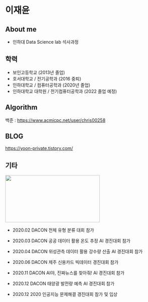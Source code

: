 # 이재윤

## About me
  + 인하대 Data Science lab 석사과정 
  
## 학력
   + 보인고등학교 (2013년 졸업)
   + 호서대학교 / 전기공학과 (2016 중퇴)
   + 인하대학교 / 컴퓨터공학과 (2020년 졸업)
   + 인하대학교 대학원 / 전기컴퓨터공학과 (2022 졸업 예정)
 



## Algorithm
  백준 : https://www.acmicpc.net/user/chris00258



## BLOG
  https://yoon-private.tistory.com/



## 기타

<div>
<img width="300" height="150" src="https://user-images.githubusercontent.com/38839352/101149771-ba95b380-3662-11eb-9d17-b80b6fa5431e.jpg" > </img>  
</div>

  + 2020.02 DACON 천체 유형 분류 대회 참가
  
  + 2020.03 DACON 공공 데이터 활용 온도 추정 AI 경진대회 참가
  
  + 2020.04 DACON 위성관측 데이터 활용 강수량 산출 AI 경진대회 참가
  
  + 2020.06 DACON 제주 신용카드 빅데이터 경진대회 참가
  
  + 2020.11 DACON AI야, 진짜뉴스를 찾아줘! AI 경진대회 참가
  
  + 2020.12 DACON 태양광 발전량 예측 AI 경진대회 참가
  
  + 2020.12 2020 인공지능 문제해결 경진대회 참가 및 입상




<!--
**LjaeYoon/LjaeYoon** is a ✨ _special_ ✨ repository because its `README.md` (this file) appears on your GitHub profile.

Here are some ideas to get you started:
### Hi there 👋
- 🔭 I’m currently working on ...
- 🌱 I’m currently learning ...
- 👯 I’m looking to collaborate on ...
- 🤔 I’m looking for help with ...
- 💬 Ask me about ...
- 📫 How to reach me: ...
- 😄 Pronouns: ...
- ⚡ Fun fact: ...
-->
